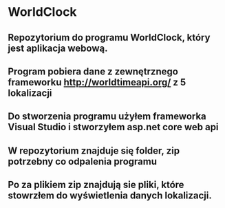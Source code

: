 # WorldClock
## Repozytorium do programu WorldClock, który jest aplikacja webową.
## Program pobiera dane z zewnętrznego frameworku http://worldtimeapi.org/ z 5 lokalizacji 
## Do stworzenia programu użyłem frameworka Visual Studio i stworzyłem asp.net core web api
## W repozytorium znajduje się folder, zip potrzebny co odpalenia programu
## Po za plikiem zip znajdują sie pliki, które stowrzłem do wyświetlenia danych lokalizacji.
